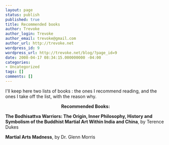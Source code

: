 ```yaml
---
layout: page
status: publish
published: true
title: Recommended books
author: Trevoke
author_login: Trevoke
author_email: trevoke@gmail.com
author_url: http://trevoke.net
wordpress_id: 9
wordpress_url: http://trevoke.net/blog/?page_id=9
date: 2008-04-17 08:34:15.000000000 -04:00
categories:
- Uncategorized
tags: []
comments: []
---
```

I'll keep here two lists of books : the ones I recommend reading, and the ones I take off the list, with the reason why.
<p style="text-align: center;"><strong>Recommended Books:</strong></p>
<p style="text-align: left;"><span class="sans"><span id="btAsinTitle"><strong>The Bodhisattva Warriors: The Origin, Inner Philosophy, History and Symbolism of the Buddhist Martial Art Within India and China</strong>, by Terence Dukes</span></span></p>
<p style="text-align: left;"><strong>Martial Arts Madness</strong>, by Dr. Glenn Morris</p>
